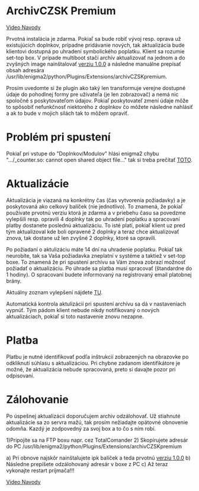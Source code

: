 # ArchivCZSK Premium

[Video Navody](https://www.youtube.com/channel/UCmBS0gFkw11vBeHjjK_AGqA/videos)

Prvotná instalácia je zdarma. Pokiaľ sa bude robiť vývoj resp. oprava už existujúcich doplnkov, prípadne pridávanie nových, tak aktualizácia bude klientovi dostupná po uhradení symbolického poplatku. Klient sa rozumie set-top box. V prípade multiboot stačí archív aktualizovať na jednom a do zvyšných image nainštalovať [verziu 1.0.0](https://github.com/mtester270/archivczskpremium/releases/tag/v1.0.0) a následne manuálne prepísať obsah adresára /usr/lib/enigma2/python/Plugins/Extensions/archivCZSKpremium.

Prosím uvedomte si že plugin ako taký len transformuje verejne dostupné údaje do pohodlnej formy pre užívateľa (je len zobrazovač) a nemá nic spoločné s poskytovateľom údajov. Pokiaľ poskytovateľ zmení údaje môže to spôsobiť nefunkčnosť niektorého z doplnkov čo môžete následne nahlásiť a ak to bude v mojich silách tak to môžem opraviť.


# Problém pri spustení
Pokiaľ pri vstupe do "Doplnkov/Modulov" hlási enigma2 chybu ".../_counter.so: cannot open shared object file..." tak si treba prečítať [TOTO](https://github.com/mtester270/archivczskpremium/releases/tag/v1.0.0).

# Aktualizácie
Aktualizácia je viazaná na konkrétny čas (čas vytvorenia požiadavky) a je poskytovaná ako celkový balíček (nie jednotlivo). To znamená, že pokiaľ používate prvotnú verziu ktorá je zdarma a v priebehu času sa povedzme vylepšili resp. opravili 4 doplnky tak po uhradení poplatku a spracovaní platby dostanete poslednú aktualizáciu. To isté platí, pokiaľ klient uz pred tým aktualizoval kde boli opravené 2 doplnky a teraz chce aktualizovať znova, tak dostane už len zvyšné 2 doplnky, ktoré sa opravili.

Po požiadaní o aktulizáciu máte 14 dní na uhradenie poplatku. Pokiaľ tak neurobíte, tak sa Vaša požiadavka zneplatní v systéme a taktiež v set-top boxe. To znamená že pri spustení archívu sa Vám znova zobrazí možnosť požiadať o aktualizáciu. Po úhrade sa platba musí spracovať (štandardne do 1 hodiny). O spracovaní budete informovaný na registrovaný email platobnej brány.

Aktuálny zoznam vylepšení nájdete [TU](https://github.com/mtester270/archivczskpremium/releases).

Automatická kontrola aktulizácií pri spustení archívu sa dá v nastaveniach vypnúť. Tým pádom klient nebude nikdy notifikovaný o nových aktualizáciach, pokiaľ si toto nastavenie znovu nezapne.

# Platba
Platbu je nutné identifikovať podľa inštrukcií zobrazených na obrazovke po odkliknutí súhlasu s aktualizáciou. Pri chybne zadanom identifikátore je možné, že aktualizácia nebude spracovaná, preto si davajte pozor pri odpisovaní.

# Zálohovanie
Po úspešnej aktualizácii doporučujem archiv odzálohovať. Už stiahnuté aktualizácie sa zo servra mažú, tak prosím nežiadajte opätovné obnovenie odomňa. Kazdý je zodpovedný za svoj box a to čo s ním robí.

1)Pripojíte sa na FTP boxu napr. cez TotalComander
2) Skopírujete adresár do PC
/usr/lib/enigma2/python/Plugins/Extensions/archivCZSKpremium

a) Pri obnove najskôr nainštalujete ipk balíček a teda prvotnú [verziu 1.0.0](https://github.com/mtester270/archivczskpremium/releases/tag/v1.0.0)
b) Následne prepíšete odzálohovaný adresár v boxe z PC 
c) Až teraz vykonajte restart príjmača!!!

[Video Navody](https://www.youtube.com/channel/UCmBS0gFkw11vBeHjjK_AGqA/videos)
